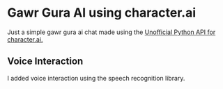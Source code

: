 # Gawr Gura AI using character.ai

Just a simple gawr gura ai chat made using the <a href="https://github.com/kramcat/CharacterAI">Unofficial Python API for character.ai.</a>

## Voice Interaction

I added voice interaction using the speech recognition library.
